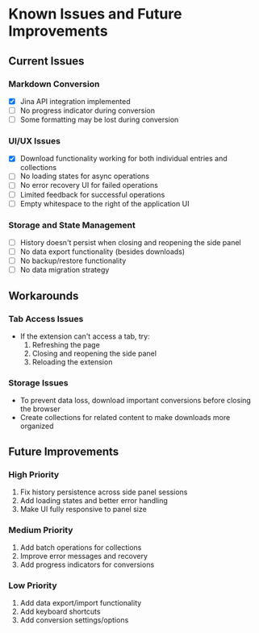 # Known Issues and Future Improvements

## Current Issues

### Markdown Conversion
- [x] Jina API integration implemented
- [ ] No progress indicator during conversion
- [ ] Some formatting may be lost during conversion

### UI/UX Issues
- [x] Download functionality working for both individual entries and collections
- [ ] No loading states for async operations
- [ ] No error recovery UI for failed operations
- [ ] Limited feedback for successful operations
- [ ] Empty whitespace to the right of the application UI

### Storage and State Management
- [ ] History doesn't persist when closing and reopening the side panel
- [ ] No data export functionality (besides downloads)
- [ ] No backup/restore functionality
- [ ] No data migration strategy

## Workarounds

### Tab Access Issues
- If the extension can't access a tab, try:
  1. Refreshing the page
  2. Closing and reopening the side panel
  3. Reloading the extension

### Storage Issues
- To prevent data loss, download important conversions before closing the browser
- Create collections for related content to make downloads more organized

## Future Improvements

### High Priority
1. Fix history persistence across side panel sessions
2. Add loading states and better error handling
3. Make UI fully responsive to panel size

### Medium Priority
1. Add batch operations for collections
2. Improve error messages and recovery
3. Add progress indicators for conversions

### Low Priority
1. Add data export/import functionality
2. Add keyboard shortcuts
3. Add conversion settings/options
